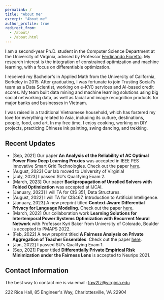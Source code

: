 ```yaml
---
permalink: /
title: "About Me"
excerpt: "About me"
author_profile: true
redirect_from: 
  - /about/
  - /about.html
---
```



I am a second-year Ph.D. student in the Computer Science Department at the University of Virginia, advised by Professor [Ferdinando Fioretto](https://nandofioretto.github.io/). My research interest is the integration of constrained optimization and machine learning, with a focus on differentiable optimization.

I received my Bachelor's in Applied Math from the University of California, Berkeley in 2015. After graduating, I was fortunate to join Trusting Social's team as a Data Scientist, working on e-KYC services and AI-based credit scores. My team built data mining and machine learning solutions using big social networking data, as well as facial and image recognition products for major banks and businesses in Vietnam.

I was raised in a traditional Vietnamese household, which has fostered my love for everything related to Asia, including its culture, destinations, people, food, and art. In my free time, I enjoy cooking, working on DIY projects, practicing Chinese ink painting, swing dancing, and trekking.


## Recent Updates
* [Sep, 2021] Our paper **An Analysis of the Reliability of AC Optimal Power Flow Deep Learning Proxies** was accepted in IEEE PES Innovative Smart Grid Technologies. Check out the paper [here](https://arxiv.org/pdf/2111.11168.pdf).
* [August, 2023] Our lab moved to University of Virginia! 
* [July, 2023] I passed SU's Qualifying Exam 2. 
* [March, 2023] Our paper **Backpropagation of Unrolled Solvers with Folded Optimization** was accepted at IJCAI.
* [January, 2023] I will TA for CIS 351, Data Structures. 
* [August, 2022] I will TA for CIS467, Introduction to Artificial Intelligence. 
* [January, 2023] A new preprint titled **Context-Aware Differential Privacy for Language Modeling**. Check out the paper [here](https://arxiv.org/abs/2301.12288).
* [March, 2022] Our collaboration work **Learning Solutions for Intertemporal
Power Systems Optimization with Recurrent Neural Network** with Professor Kyri Baker from University of Colorado, Boulder is accepted to PMAPS 2022.
* [Feb, 2022] A new preprint titled **A Fairness Analysis on Private Aggregation of Teacher Ensembles**. Check out the paper [here](https://arxiv.org/pdf/2109.08630.pdf).
* [Jan, 2022] I passed SU's Qualifying Exam 1. 
* [Sep, 2021] Paper titled **Differentially Private Empirical Risk Minimization under the Fairness Lens** is accepted to Neurips 2021.

## Contact Information 

The best way to contact me is via email: fqw2tz@virginia.edu

222 Rice Hall, 85 Engineer's Way, Charlottesville, VA 22904
